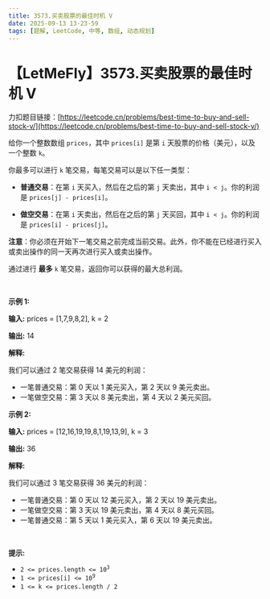 ```yaml
---
title: 3573.买卖股票的最佳时机 V
date: 2025-09-13 13-23-59
tags: [题解, LeetCode, 中等, 数组, 动态规划]
---
```


# 【LetMeFly】3573.买卖股票的最佳时机 V

力扣题目链接：[https://leetcode.cn/problems/best-time-to-buy-and-sell-stock-v/](https://leetcode.cn/problems/best-time-to-buy-and-sell-stock-v/)

<p>给你一个整数数组 <code>prices</code>，其中 <code>prices[i]</code> 是第 <code>i</code> 天股票的价格（美元），以及一个整数 <code>k</code>。</p>

<p>你最多可以进行 <code>k</code> 笔交易，每笔交易可以是以下任一类型：</p>

<ul>
	<li>
	<p><strong>普通交易</strong>：在第 <code>i</code> 天买入，然后在之后的第 <code>j</code> 天卖出，其中 <code>i &lt; j</code>。你的利润是 <code>prices[j] - prices[i]</code>。</p>
	</li>
	<li>
	<p><strong>做空交易</strong>：在第 <code>i</code> 天卖出，然后在之后的第 <code>j</code> 天买回，其中 <code>i &lt; j</code>。你的利润是 <code>prices[i] - prices[j]</code>。</p>
	</li>
</ul>

<p><strong>注意</strong>：你必须在开始下一笔交易之前完成当前交易。此外，你不能在已经进行买入或卖出操作的同一天再次进行买入或卖出操作。</p>

<p>通过进行&nbsp;<strong>最多</strong> <code>k</code> 笔交易，返回你可以获得的最大总利润。</p>

<p>&nbsp;</p>

<p><strong class="example">示例 1:</strong></p>

<div class="example-block">
<p><strong>输入:</strong> <span class="example-io">prices = [1,7,9,8,2], k = 2</span></p>

<p><strong>输出:</strong> <span class="example-io">14</span></p>

<p><strong>解释:</strong></p>
我们可以通过 2 笔交易获得 14 美元的利润：

<ul>
	<li>一笔普通交易：第 0 天以 1 美元买入，第 2 天以 9 美元卖出。</li>
	<li>一笔做空交易：第 3 天以 8 美元卖出，第 4 天以 2 美元买回。</li>
</ul>
</div>

<p><strong class="example">示例 2:</strong></p>

<div class="example-block">
<p><strong>输入:</strong> <span class="example-io">prices = [12,16,19,19,8,1,19,13,9], k = 3</span></p>

<p><strong>输出:</strong> <span class="example-io">36</span></p>

<p><strong>解释:</strong></p>
我们可以通过 3 笔交易获得 36 美元的利润：

<ul>
	<li>一笔普通交易：第 0 天以 12 美元买入，第 2 天以 19 美元卖出。</li>
	<li>一笔做空交易：第 3 天以 19 美元卖出，第 4 天以 8 美元买回。</li>
	<li>一笔普通交易：第 5 天以 1 美元买入，第 6 天以 19 美元卖出。</li>
</ul>
</div>

<p>&nbsp;</p>

<p><strong>提示:</strong></p>

<ul>
	<li><code>2 &lt;= prices.length &lt;= 10<sup>3</sup></code></li>
	<li><code>1 &lt;= prices[i] &lt;= 10<sup>9</sup></code></li>
	<li><code>1 &lt;= k &lt;= prices.length / 2</code></li>
</ul>


    